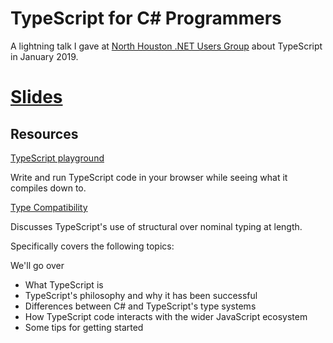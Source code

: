 # TypeScript for C# Programmers

A lightning talk I gave at [North Houston .NET Users Group](https://www.nhdnug.org/) about TypeScript in January 2019.

# [Slides](dist/index.html)

## Resources

[TypeScript playground](http://www.typescriptlang.org/play/)

Write and run TypeScript code in your browser while seeing what it compiles down to.

[Type Compatibility](https://www.typescriptlang.org/docs/handbook/type-compatibility.html)

Discusses TypeScript's use of structural over nominal typing at length.

Specifically covers the following topics:

We'll go over 

- What TypeScript is
- TypeScript's philosophy and why it has been successful
- Differences between C# and TypeScript's type systems
- How TypeScript code interacts with the wider JavaScript ecosystem
- Some tips for getting started